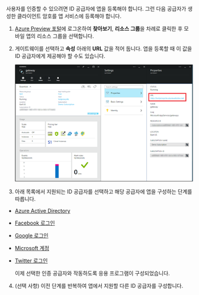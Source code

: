 

사용자를 인증할 수 있으려면 ID 공급자에 앱을 등록해야 합니다. 그런 다음 공급자가 생성한 클라이언트 암호를 앱 서비스에 등록해야 합니다.

1. [Azure Preview 포털]에 로그온하여 **찾아보기**, **리소스 그룹**을 차례로 클릭한 후 모바일 앱의 리소스 그룹을 선택합니다.

2. 게이트웨이를 선택하고 **속성** 아래의 **URL** 값을 적어 둡니다. 앱을 등록할 때 이 값을 ID 공급자에게 제공해야 할 수도 있습니다.

   	![](./media/app-service-mobile-register-authentication/gateway-uri.png)

3. 아래 목록에서 지원되는 ID 공급자를 선택하고 해당 공급자에 앱을 구성하는 단계를 따릅니다.

 - <a href="/ko-kr/documentation/articles/app-service-mobile-how-to-configure-active-directory-authentication-preview/" target="_blank">Azure Active Directory</a>
 - <a href="/ko-kr/documentation/articles/app-service-mobile-how-to-configure-facebook-authentication-preview/" target="_blank">Facebook 로그인</a>
 - <a href="/ko-kr/documentation/articles/app-service-mobile-how-to-configure-google-authentication-preview/" target="_blank">Google 로그인</a>
 - <a href="/ko-kr/documentation/articles/app-service-mobile-how-to-configure-microsoft-authentication-preview/" target="_blank">Microsoft 계정</a>
 - <a href="/ko-kr/documentation/articles/app-service-mobile-how-to-configure-twitter-authentication-preview/" target="_blank">Twitter 로그인</a>

	이제 선택한 인증 공급자와 작동하도록 응용 프로그램이 구성되었습니다.

4. (선택 사항) 이전 단계를 반복하여 앱에서 지원할 다른 ID 공급자를 구성합니다. 

<!-- URLs. -->
[Azure Preview 포털]: https://portal.azure.com/

<!---HONumber=July15_HO4-->